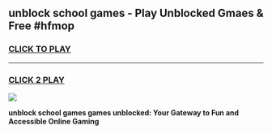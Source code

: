 
## unblock school games - Play Unblocked Gmaes & Free #hfmop
<h3>
<a href="https://news.freeplayer.one?title=unblock_school_games&ref=24F">CLICK TO PLAY</a></h3>
<hr>

<h3>
<a href="https://news.freeplayer.one?title=unblock_school_games&ref=24F">CLICK 2 PLAY</a>
  
</h3>

<a href="https://news.freeplayer.one?title=unblock_school_games&ref=24F/"><img src="https://clearcache.store/games.png"></a>


**unblock school games games unblocked: Your Gateway to Fun and Accessible Online Gaming**
